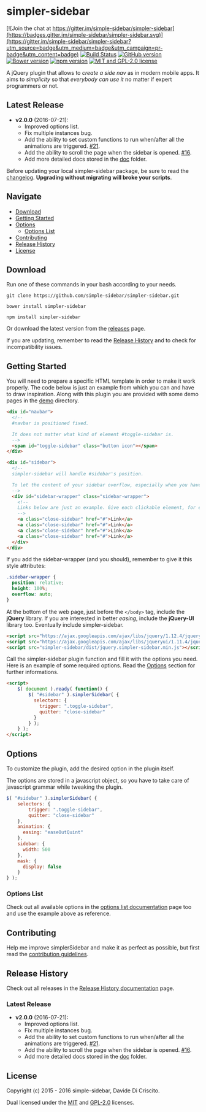simpler-sidebar
===
[![Join the chat at https://gitter.im/simple-sidebar/simpler-sidebar](https://badges.gitter.im/simple-sidebar/simpler-sidebar.svg)](https://gitter.im/simple-sidebar/simpler-sidebar?utm_source=badge&utm_medium=badge&utm_campaign=pr-badge&utm_content=badge)
[![Build Status](https://travis-ci.org/simple-sidebar/simpler-sidebar.svg?branch=master)](https://travis-ci.org/simple-sidebar/simpler-sidebar)
[![GitHub version](https://badge.fury.io/gh/simple-sidebar%2Fsimpler-sidebar.svg)](https://badge.fury.io/gh/simple-sidebar%2Fsimpler-sidebar)
[![Bower version](https://badge.fury.io/bo/simpler-sidebar.svg)](https://badge.fury.io/bo/simpler-sidebar)
[![npm version](https://badge.fury.io/js/simpler-sidebar.svg)](https://badge.fury.io/js/simpler-sidebar)
[![MIT and GPL-2.0 license](https://img.shields.io/badge/license-MIT%20and%20GPL--2.0-blue.svg)](#license)


A jQuery plugin that allows to *create a side nav* as in modern mobile apps. It aims to *simplicity* so that *everybody can use it* no matter if expert programmers or not.

## Latest Release
* **v2.0.0** (2016-07-21):
  * Improved options list.
  * Fix multiple instances bug.
  * Add the ability to set custom functions to run when/after all the animations are triggered. [#21](https://github.com/simple-sidebar/simpler-sidebar/issues/21).
  * Add the ability to scroll the page when the sidebar is opened. [#16](https://github.com/simple-sidebar/simpler-sidebar/issues/16).
  * Add more detailed docs stored in the [doc](https://github.com/simple-sidebar/simpler-sidebar/doc) folder.

Before updating your local simpler-sidebar package, be sure to read the [changelog](https://github.com/simple-sidebar/simpler-sidebar/doc/changelogs/v2.0.0.md). **Upgrading without migrating will broke your scripts**.

## Navigate
- [Download](#download)
- [Getting Started](#getting-started)
- [Options](#options)
  - [Options List](#options-list)
- [Contributing](#contributing)
- [Release History](#release-history)
- [License](#license)

## Download
Run one of these commands in your bash according to your needs.

`git clone https://github.com/simple-sidebar/simpler-sidebar.git`

`bower install simpler-sidebar`

`npm install simpler-sidebar`

Or download the latest version from the [releases](https://github.com/simple-sidebar/simpler-sidebar/releases) page.

If you are updating, remember to read the [Release History](#release-history) and to check for incompatibility issues.

## Getting Started
You will need to prepare a specific HTML template in order to make it work properly. The code below is just an example from which you can and have to draw inspiration. Along with this plugin you are provided with some demo pages in the [demo](https://github.com/simple-sidebar/simpler-sidebar/demo) directory.

```html
<div id="navbar">
  <!--
  #navbar is positioned fixed.

  It does not matter what kind of element #toggle-sidebar is.
  -->
  <span id="toggle-sidebar" class="button icon"></span>
</div>

<div id="sidebar">
  <!--
  simpler-sidebar will handle #sidebar's position.

  To let the content of your sidebar overflow, especially when you have a lot of content in it, you have to add a "wrapper" that wraps all content.
  -->
  <div id="sidebar-wrapper" class="sidebar-wrapper">
    <!--
    Links below are just an example. Give each clickable element, for example links, a class to trigger the closing animation.
    -->
    <a class="close-sidebar" href="#">Link</a>
    <a class="close-sidebar" href="#">Link</a>
    <a class="close-sidebar" href="#">Link</a>
    <a class="close-sidebar" href="#">Link</a>
  </div>
</div>
```

If you add the sidebar-wrapper (and you should), remember to give it this style attributes:

```css
.sidebar-wrapper {
  position: relative;
  height: 100%;
  overflow: auto;
}
```

At the bottom of the web page, just before the `</body>` tag, include the **jQuery** library. If you are interested in better *easing*, include the **jQuery-UI** library too. Eventually include simpler-sidebar.

```html
<script src="https://ajax.googleapis.com/ajax/libs/jquery/1.12.4/jquery.min.js"></script>
<script src="https://ajax.googleapis.com/ajax/libs/jqueryui/1.11.4/jquery-ui.min.js"></script>
<script src="simpler-sidebar/dist/jquery.simpler-sidebar.min.js"></script>
```

Call the simpler-sidebar plugin function and fill it with the options you need. Here is an example of some required options. Read the [Options](#options) section for further informations.

```html
<script>
    $( document ).ready( function() {
        $( "#sidebar" ).simplerSidebar( {
          selectors: {
            trigger: ".toggle-sidebar",
            quitter: "close-sidebar"
          }
        } );
    } );
</script>
```

## Options
To customize the plugin, add the desired option in the plugin itself.

The options are stored in a javascript object, so you have to take care of javascript grammar while tweaking the plugin.

```javascript
$( "#sidebar" ).simplerSidebar( {
    selectors: {
        trigger: ".toggle-sidebar",
        quitter: "close-sidebar"
    },
    animation: {
      easing: "easeOutQuint"
    },
    sidebar: {
      width: 500
    },
    mask: {
      display: false
    }
} );
```

### Options List
Check out all available options in the [options list documentation](https://github.com/simple-sidebar/simpler-sidebar/doc/OPTIONS.md) page too and use the example above as reference.

## Contributing
Help me improve simplerSidebar and make it as perfect as possible, but first read the [contribution guidelines](https://github.com/simple-sidebar/simpler-sidebar/doc/CONTRIBUTING.md).

## Release History
Check out all releases in the [Release History documentation](https://github.com/simple-sidebar/simpler-sidebar/doc/RELEASES.md) page.

### Latest Release
* **v2.0.0** (2016-07-21):
  * Improved options list.
  * Fix multiple instances bug.
  * Add the ability to set custom functions to run when/after all the animations are triggered. [#21](https://github.com/simple-sidebar/simpler-sidebar/issues/21).
  * Add the ability to scroll the page when the sidebar is opened. [#16](https://github.com/simple-sidebar/simpler-sidebar/issues/16).
  * Add more detailed docs stored in the [doc](https://github.com/simple-sidebar/simpler-sidebar/doc) folder.

## License
Copyright (c) 2015 - 2016 simple-sidebar, Davide Di Criscito.

Dual licensed under the [MIT](LICENSE-MIT) and [GPL-2.0](LICENSE-GPL) licenses.
